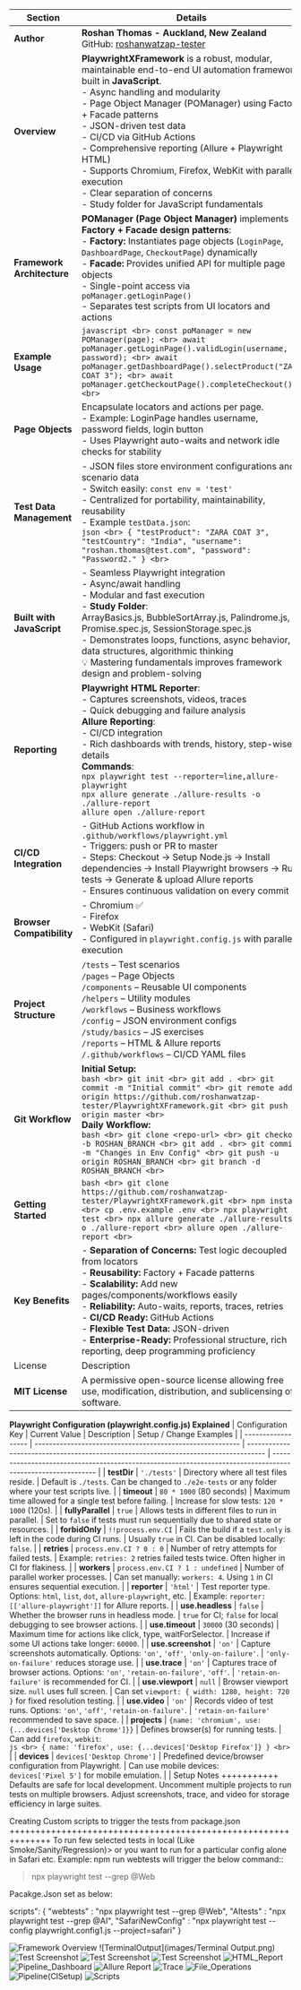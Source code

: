 | Section                    | Details                                                                                                                                                                                                                                                                                                                                                                                                                                                                                                          |
| -------------------------- | ---------------------------------------------------------------------------------------------------------------------------------------------------------------------------------------------------------------------------------------------------------------------------------------------------------------------------------------------------------------------------------------------------------------------------------------------------------------------------------------------------------------- |
| **Author**                 | **Roshan Thomas - Auckland, New Zealand** <br> GitHub: [roshanwatzap-tester](https://github.com/roshanwatzap-tester)                                                                                                                                                                                                                                                                                                                                                                                                                     |
| **Overview**               | **PlaywrightXFramework** is a robust, modular, maintainable end-to-end UI automation framework built in **JavaScript**. <br> - Async handling and modularity <br> - Page Object Manager (POManager) using Factory + Facade patterns <br> - JSON-driven test data <br> - CI/CD via GitHub Actions <br> - Comprehensive reporting (Allure + Playwright HTML) <br> - Supports Chromium, Firefox, WebKit with parallel execution <br> - Clear separation of concerns <br> - Study folder for JavaScript fundamentals |
| **Framework Architecture** | **POManager (Page Object Manager)** implements **Factory + Facade design patterns**: <br> - **Factory:** Instantiates page objects (`LoginPage`, `DashboardPage`, `CheckoutPage`) dynamically <br> - **Facade:** Provides unified API for multiple page objects <br> - Single-point access via `poManager.getLoginPage()` <br> - Separates test scripts from UI locators and actions                                                                                                                             |
| **Example Usage**          | `javascript <br> const poManager = new POManager(page); <br> await poManager.getLoginPage().validLogin(username, password); <br> await poManager.getDashboardPage().selectProduct("ZARA COAT 3"); <br> await poManager.getCheckoutPage().completeCheckout(); <br> `                                                                                                                                                                                                                                              |
| **Page Objects**           | Encapsulate locators and actions per page. <br> - Example: LoginPage handles username, password fields, login button <br> - Uses Playwright auto-waits and network idle checks for stability                                                                                                                                                                                                                                                                                                                     |
| **Test Data Management**   | - JSON files store environment configurations and scenario data <br> - Switch easily: `const env = 'test'` <br> - Centralized for portability, maintainability, reusability <br> - Example `testData.json`: <br> `json <br> { "testProduct": "ZARA COAT 3", "testCountry": "India", "username": "roshan.thomas@test.com", "password": "Password2." } <br> `                                                                                                                                                      |
| **Built with JavaScript**  | - Seamless Playwright integration <br> - Async/await handling <br> - Modular and fast execution <br> - **Study Folder**: <br> ArrayBasics.js, BubbleSortArray.js, Palindrome.js, Promise.spec.js, SessionStorage.spec.js <br> - Demonstrates loops, functions, async behavior, data structures, algorithmic thinking <br> 💡 Mastering fundamentals improves framework design and problem-solving                                                                                                                |
| **Reporting**              | **Playwright HTML Reporter**: <br> - Captures screenshots, videos, traces <br> - Quick debugging and failure analysis <br> **Allure Reporting**: <br> - CI/CD integration <br> - Rich dashboards with trends, history, step-wise details <br> **Commands**: <br> `npx playwright test --reporter=line,allure-playwright` <br> `npx allure generate ./allure-results -o ./allure-report` <br> `allure open ./allure-report`                                                                                       |
| **CI/CD Integration**      | - GitHub Actions workflow in `.github/workflows/playwright.yml` <br> - Triggers: push or PR to master <br> - Steps: Checkout → Setup Node.js → Install dependencies → Install Playwright browsers → Run tests → Generate & upload Allure reports <br> - Ensures continuous validation on every commit                                                                                                                                                                                                            |
| **Browser Compatibility**  | - Chromium ✅ <br> - Firefox <br> - WebKit (Safari) <br> - Configured in `playwright.config.js` with parallel execution                                                                                                                                                                                                                                                                                                                                                                     |
| **Project Structure**      | `/tests` – Test scenarios <br> `/pages` – Page Objects <br> `/components` – Reusable UI components <br> `/helpers` – Utility modules <br> `/workflows` – Business workflows <br> `/config` – JSON environment configs <br> `/study/basics` – JS exercises <br> `/reports` – HTML & Allure reports <br> `/.github/workflows` – CI/CD YAML files                                                                                                                                                                   |
| **Git Workflow**           | **Initial Setup:** <br> `bash <br> git init <br> git add . <br> git commit -m "Initial commit" <br> git remote add origin https://github.com/roshanwatzap-tester/PlaywrightXFramework.git <br> git push -u origin master <br> ` <br> **Daily Workflow:** <br> `bash <br> git clone <repo-url> <br> git checkout -b ROSHAN_BRANCH <br> git add . <br> git commit -m "Changes in Env Config" <br> git push -u origin ROSHAN_BRANCH <br> git branch -d ROSHAN_BRANCH <br> `                                         |
| **Getting Started**        | `bash <br> git clone https://github.com/roshanwatzap-tester/PlaywrightXFramework.git <br> npm install <br> cp .env.example .env <br> npx playwright test <br> npx allure generate ./allure-results -o ./allure-report <br> allure open ./allure-report <br> `                                                                                                                                                                                                                                                    |
| **Key Benefits**           | - **Separation of Concerns:** Test logic decoupled from locators <br> - **Reusability:** Factory + Facade patterns <br> - **Scalability:** Add new pages/components/workflows easily <br> - **Reliability:** Auto-waits, reports, traces, retries <br> - **CI/CD Ready:** GitHub Actions <br> - **Flexible Test Data:** JSON-driven <br> - **Enterprise-Ready:** Professional structure, rich reporting, deep programming proficiency                                                                            |
| License         | Description                                                                                                   | Key Points       
| **MIT License** | A permissive open-source license allowing free use, modification, distribution, and sublicensing of software. | - Must include original copyright notice <br> - No warranty, authors not liable <br> - Can be used commercially or personally |
**Playwright Configuration (playwright.config.js) Explained**
| Configuration Key  | Current Value                                             | Description                                                                         | Setup / Change Examples                                                                                     |
| ------------------ | --------------------------------------------------------- | ----------------------------------------------------------------------------------- | ----------------------------------------------------------------------------------------------------------- |
| **testDir**        | `'./tests'`                                               | Directory where all test files reside.                                              | Default is `./tests`. Can be changed to `./e2e-tests` or any folder where your test scripts live.           |
| **timeout**        | `80 * 1000` (80 seconds)                                  | Maximum time allowed for a single test before failing.                              | Increase for slow tests: `120 * 1000` (120s).                                                               |
| **fullyParallel**  | `true`                                                    | Allows tests in different files to run in parallel.                                 | Set to `false` if tests must run sequentially due to shared state or resources.                             |
| **forbidOnly**     | `!!process.env.CI`                                        | Fails the build if a `test.only` is left in the code during CI runs.                | Usually `true` in CI. Can be disabled locally: `false`.                                                     |
| **retries**        | `process.env.CI ? 0 : 0`                                  | Number of retry attempts for failed tests.                                          | Example: `retries: 2` retries failed tests twice. Often higher in CI for flakiness.                         |
| **workers**        | `process.env.CI ? 1 : undefined`                          | Number of parallel worker processes.                                                | Can set manually: `workers: 4`. Using `1` in CI ensures sequential execution.                               |
| **reporter**       | `'html'`                                                  | Test reporter type. Options: `html`, `list`, `dot`, `allure-playwright`, etc.       | Example: `reporter: [['allure-playwright']]` for Allure reports.                                            |
| **use.headless**   | `false`                                                   | Whether the browser runs in headless mode.                                          | `true` for CI; `false` for local debugging to see browser actions.                                          |
| **use.timeout**    | `30000` (30 seconds)                                      | Maximum time for actions like click, type, waitForSelector.                         | Increase if some UI actions take longer: `60000`.                                                           |
| **use.screenshot** | `'on'`                                                    | Capture screenshots automatically. Options: `'on'`, `'off'`, `'only-on-failure'`.   | `'only-on-failure'` reduces storage use.                                                                    |
| **use.trace**      | `'on'`                                                    | Captures trace of browser actions. Options: `'on'`, `'retain-on-failure'`, `'off'`. | `'retain-on-failure'` is recommended for CI.                                                                |
| **use.viewport**   | `null`                                                    | Browser viewport size. `null` uses full screen.                                     | Can set `viewport: { width: 1280, height: 720 }` for fixed resolution testing.                              |
| **use.video**      | `'on'`                                                    | Records video of test runs. Options: `'on'`, `'off'`, `'retain-on-failure'`.        | `'retain-on-failure'` recommended to save space.                                                            |
| **projects**       | `{name: 'chromium', use: {...devices['Desktop Chrome']}}` | Defines browser(s) for running tests.                                               | Can add `firefox`, `webkit`: <br> `js <br> { name: 'firefox', use: {...devices['Desktop Firefox']} } <br> ` |
| **devices**        | `devices['Desktop Chrome']`                               | Predefined device/browser configuration from Playwright.                            | Can use mobile devices: <br> `devices['Pixel 5']` for mobile emulation.                                     |
|
Setup Notes
+++++++++++
Defaults are safe for local development.
Uncomment multiple projects to run tests on multiple browsers.
Adjust screenshots, trace, and video for storage efficiency in large suites.

Creating Custom scripts to trigger the tests from package.json
++++++++++++++++++++++++++++++++++++++++++++++++++++++++++++++
To run few selected tests in local (Like Smoke/Sanity/Regression)>
or you want to run for a particular config alone in Safari etc.
Example: 
npm run webtests  will trigger the below command::
> npx playwright test --grep @Web

Pacakge.Json set as below:

scripts": {
     "webtests" : "npx playwright test --grep @Web",
     "AItests"  : "npx playwright test --grep @AI",
     "SafariNewConfig" : "npx playwright test --config playwright.config1.js --project=safari"
  }

![Framework Overview](images/framework-overview.png)
![TerminalOutput](images/Terminal Output.png)
![Test Screenshot](images/screenshot1.png)
![Test Screenshot](images/screenshot2.png)
![Test Screenshot](images/screenshot3.png)
![HTML_Report](images/HTML_Report.png)
![Pipeline_Dashboard](images/Pipeline_Dashboard.png)
![Allure Report](images/AllureReport1.png)
![Trace](images/Trace.png)
![File_Operations](images/File_Operations.png)
![Pipeline(CISetup)](images/Pipeline(CISetup).png)
![Scripts](images/scripts.png)











  

